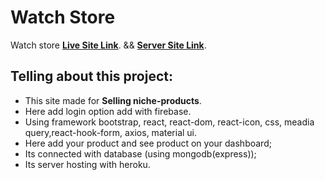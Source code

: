 # Watch Store

Watch store [**Live Site Link**](https://ahammed-watch-store.netlify.app/). && [**Server Site Link**](https://github.com/md-abdul-ahammed/watch-related-server-side).


## Telling about this project:
* This site made for **Selling niche-products**.
* Here add login option add with firebase.
* Using framework bootstrap, react, react-dom, react-icon, css, meadia query,react-hook-form, axios, material ui.
* Here add your product and see product on your dashboard;
* Its connected with database (using mongodb(express));
* Its server hosting with heroku.
